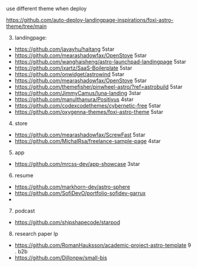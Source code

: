 use different theme when deploy

https://github.com/auto-deploy-landingpage-inspirations/foxi-astro-theme/tree/main


3. landingpage:

* https://github.com/javayhu/haitang 5star
* https://github.com/mearashadowfax/OpenStove 5star
*  https://github.com/wanghaisheng/astro-launchpad-landingpage  5star
* https://github.com/ixartz/SaaS-Boilerplate 5star
* https://github.com/onwidget/astrowind 5star
* https://github.com/mearashadowfax/OpenStove  5star
* https://github.com/themefisher/pinwheel-astro/?ref=astrobuild    5star
* https://github.com/JimmyCamus/luna-landing  3star
* https://github.com/manulthanura/Positivus 4star
* https://github.com/codexcodethemes/cybernetic-free 5star
* https://github.com/oxygenna-themes/foxi-astro-theme 5star
4. store
* https://github.com/mearashadowfax/ScrewFast 5star
* https://github.com/MichalRsa/freelance-sample-page  4star
5. app
* https://github.com/mrcss-dev/app-showcase 3star

6. resume
* https://github.com/markhorn-dev/astro-sphere
* https://github.com/SofiDevO/portfolio-sofidev-garrux
* 
7. podcast
* https://github.com/shipshapecode/starpod
8. research paper lp
* https://github.com/RomanHauksson/academic-project-astro-template
9 . b2b
*   https://github.com/Dillonpw/small-bis
